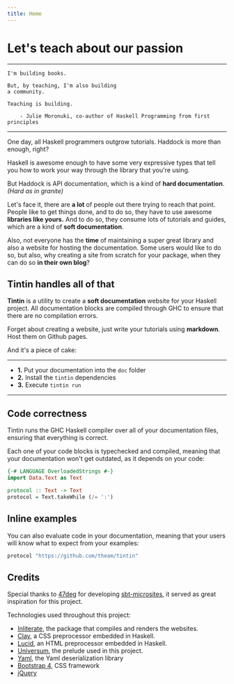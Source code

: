 ```yaml
---
title: Home
---
```


# Let's teach about our passion

---

```text
I'm building books.

But, by teaching, I'm also building
a community.

Teaching is building.

    - Julie Moronuki, co-author of Haskell Programming from first principles
```

---

One day, all Haskell programmers outgrow tutorials. Haddock is more than enough, right?

Haskell is awesome enough to have some very expressive types that tell you how to
work your way through the library that you're using.

But Haddock is API documentation, which is a kind of **hard documentation**.
_(Hard as in granite)_

Let's face it, there are **a lot** of people out there trying to reach that point.
People like to get things done, and to do so, they have to use awesome **libraries like yours.**
And to do so, they consume lots of tutorials and guides, which are a kind of
**soft documentation**.

Also, not everyone has the **time** of maintaining a super great library and also a website
for hosting the documentation. Some users would like to do so, but also, why creating a
site from scratch for your package, when they can do so **in their own blog**?

## Tintin handles all of that

**Tintin** is a utility to create a **soft documentation** website for your Haskell project.
All documentation blocks are compiled through GHC to ensure that there are no compilation errors.

Forget about creating a website, just write your tutorials using **markdown**. Host them on
Github pages.

And it's a piece of cake:

---

* **1.** Put your documentation into the `doc` folder
* **2.** Install the `tintin` dependencies
* **3.** Execute `tintin run`

---

## Code correctness

Tintin runs the GHC Haskell compiler over all of your documentation files, ensuring that everything is
correct.

Each one of your code blocks is typechecked and compiled, meaning that your documentation won't get outdated,
as it depends on your code:

```haskell top
{-# LANGUAGE OverloadedStrings #-}
import Data.Text as Text

protocol :: Text -> Text
protocol = Text.takeWhile (/= ':')
```

## Inline examples

You can also evaluate code in your documentation, meaning that your users will know what to expect from
your examples:

```haskell eval
protocol "https://github.com/theam/tintin"
```


## Credits

Special thanks to [47deg](https://www.47deg.com/) for developing [sbt-microsites](https://47deg.github.io/sbt-microsites/),
it served as great inspiration for this project.

Technologies used throughout this project:
* [Inliterate](https://github.com/diffusionkinetics/open/tree/master/inliterate), the package that compiles and renders the websites.
* [Clay](http://fvisser.nl/clay/), a CSS preprocessor embedded in Haskell.
* [Lucid](https://github.com/chrisdone/lucid), an HTML preprocessor embedded in Haskell.
* [Universum](https://github.com/serokell/universum), the prelude used in this project.
* [Yaml](https://github.com/snoyberg/yaml/), the Yaml deserialization library
* [Bootstrap 4](https://getbootstrap.com/docs/4.0/), CSS framework
* [jQuery](https://jquery.com/)

